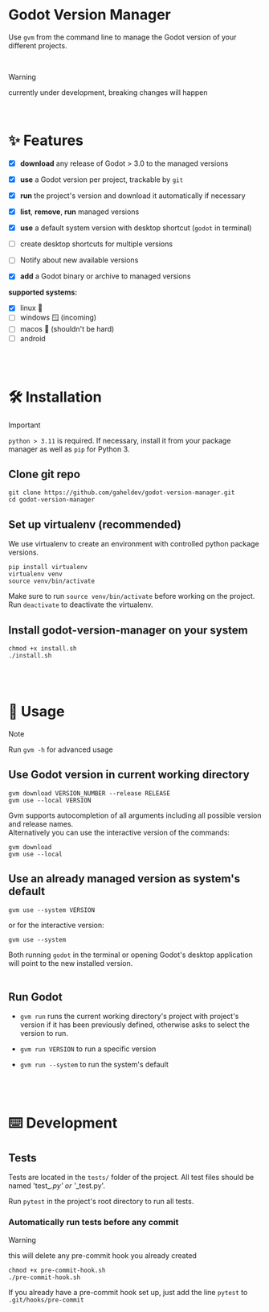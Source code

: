 # Godot Version Manager

Use `gvm` from the command line to manage the Godot version of your different projects.

<br/>

> [!WARNING]
> currently under development, breaking changes will happen

<br/>


# ✨ Features

* [x] **download** any release of Godot > 3.0 to the managed versions
* [x] **use** a Godot version per project, trackable by `git`
* [x] **run** the project's version and download it automatically if necessary
* [x] **list**, **remove**, **run** managed versions
* [x] **use** a default system version with desktop shortcut (`godot` in terminal)
* [ ] create desktop shortcuts for multiple versions
* [ ] Notify about new available versions
* [x] **add** a Godot binary or archive to managed versions


**supported systems:**
* [x] linux 🐧
* [ ] windows 🪟 (incoming)
* [ ] macos 🍎 (shouldn't be hard)
* [ ] android

<br></br>




# 🛠️ Installation

>[!IMPORTANT]
> `python > 3.11` is required. If necessary, install it from your package manager as well as `pip` for Python 3.

<!--- Seems unnecessary 
The package uses `argcomplete` to autocomplete arguments. Install it on your system using:

```
# on Ubuntu
sudo apt install python3-argcomplete
sudo activate-global-python-argcomplete
```
--->

## Clone git repo

```
git clone https://github.com/gaheldev/godot-version-manager.git
cd godot-version-manager
```

## Set up virtualenv (recommended)

We use virtualenv to create an environment with controlled python package versions. 


```
pip install virtualenv
virtualenv venv
source venv/bin/activate
```

Make sure to run `source venv/bin/activate` before working on the project. <br>
Run `deactivate` to deactivate the virtualenv.

## Install godot-version-manager on your system

```
chmod +x install.sh
./install.sh
```

<br></br>



# 📝 Usage

>[!NOTE]
> Run ```gvm -h``` for advanced usage

## Use Godot version in current working directory

```
gvm download VERSION_NUMBER --release RELEASE
gvm use --local VERSION
```

Gvm supports autocompletion of all arguments including all possible version and release names.  
Alternatively you can use the interactive version of the commands:
```
gvm download
gvm use --local
```


## Use an already managed version as system's default
```
gvm use --system VERSION
```
or for the interactive version:
```
gvm use --system
```

Both running ```godot``` in the terminal or opening Godot's desktop application will point to the new installed version.  
<br/>


## Run Godot

* `gvm run` runs the current working directory's project with project's version if it has been previously defined, otherwise asks to select the version to run.
  
* `gvm run VERSION` to run a specific version
  
* `gvm run --system` to run the system's default

<br><br/>




# ⌨️ Development

## Tests

Tests are located in the `tests/` folder of the project. All test files should be named 'test_*.py' or '*_test.py'.

Run `pytest` in the project's root directory to run all tests. 

### Automatically run tests before any commit

> [!WARNING]
> this will delete any pre-commit hook you already created
```
chmod +x pre-commit-hook.sh
./pre-commit-hook.sh
```

If you already have a pre-commit hook set up, just add the line `pytest` to `.git/hooks/pre-commit`
